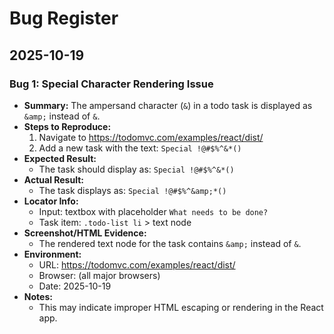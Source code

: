 # Bug Register

## 2025-10-19

### Bug 1: Special Character Rendering Issue
- **Summary:** The ampersand character (`&`) in a todo task is displayed as `&amp;` instead of `&`.
- **Steps to Reproduce:**
  1. Navigate to https://todomvc.com/examples/react/dist/
  2. Add a new task with the text: `Special !@#$%^&*()`
- **Expected Result:**
  - The task should display as: `Special !@#$%^&*()`
- **Actual Result:**
  - The task displays as: `Special !@#$%^&amp;*()`
- **Locator Info:**
  - Input: textbox with placeholder `What needs to be done?`
  - Task item: `.todo-list li` > text node
- **Screenshot/HTML Evidence:**
  - The rendered text node for the task contains `&amp;` instead of `&`.
- **Environment:**
  - URL: https://todomvc.com/examples/react/dist/
  - Browser: (all major browsers)
  - Date: 2025-10-19
- **Notes:**
  - This may indicate improper HTML escaping or rendering in the React app.
